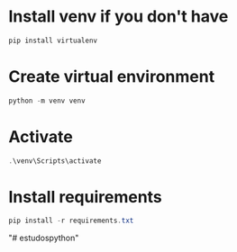 # Install venv if you don't have
``` powershell
pip install virtualenv
```

# Create virtual environment
``` powershell
python -m venv venv
```

# Activate

``` powershell
.\venv\Scripts\activate
```

# Install requirements

``` powershell
pip install -r requirements.txt
```


"# estudospython" 
